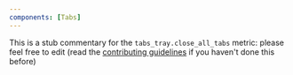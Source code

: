 ```yaml
---
components: [Tabs]
---
```


This is a stub commentary for the `tabs_tray.close_all_tabs` metric: please feel free to edit (read the
[contributing guidelines](https://github.com/mozilla/glean-annotations/blob/main/CONTRIBUTING.md)
if you haven't done this before)
